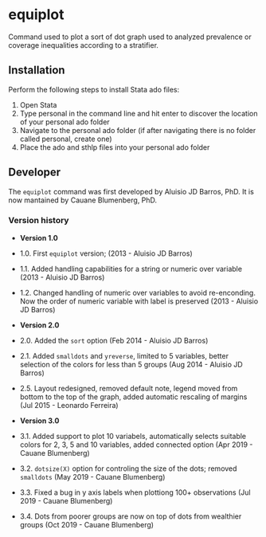 # equiplot
Command used to plot a sort of dot graph used to analyzed prevalence or coverage inequalities according to a stratifier.

## Installation
Perform the following steps to install Stata ado files:

1. Open Stata
2. Type personal in the command line and hit enter to discover the location of your personal ado folder
3. Navigate to the personal ado folder (if after navigating there is no folder called personal, create one)
4. Place the ado and sthlp files into your personal ado folder

## Developer
The `equiplot` command was first developed by Aluisio JD Barros, PhD. It is now mantained by Cauane Blumenberg, PhD.

### Version history
+ **Version 1.0**
+ 1.0. First `equiplot` version; (2013 - Aluisio JD Barros)
+ 1.1. Added handling capabilities for a string or numeric over variable (2013 - Aluisio JD Barros)
+ 1.2. Changed handling of numeric over variables to avoid re-enconding. Now the order of numeric variable with label is preserved (2013 - Aluisio JD Barros)

+ **Version 2.0**
+ 2.0. Added the `sort` option (Feb 2014 - Aluisio JD Barros)
+ 2.1. Added `smalldots` and `yreverse`, limited to 5 variables, better selection of the colors for less than 5 groups (Aug 2014 - Aluisio JD Barros)
+ 2.5. Layout redesigned, removed default note, legend moved from bottom to the top of the graph, added automatic rescaling of margins (Jul 2015 - Leonardo Ferreira)
	
+ **Version 3.0**
+ 3.1. Added support to plot 10 variabels, automatically selects suitable colors for 2, 3, 5 and 10 variables, added connected option (Apr 2019 - Cauane Blumenberg)
+ 3.2. `dotsize(X)` option for controling the size of the dots; removed `smalldots` (May 2019 - Cauane Blumenberg)
+ 3.3. Fixed a bug in y axis labels when plottiong 100+ observations (Jul 2019 - Cauane Blumenberg)
+ 3.4. Dots from poorer groups are now on top of dots from wealthier groups (Oct 2019 - Cauane Blumenberg)